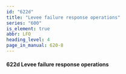 ```yaml
---
id: "622d"
title: "Levee failure response operations"
series: "600"
is_element: true
abbr: LFO
heading_level: 4
page_in_manual: 620-8
---
```


#### 622d Levee failure response operations